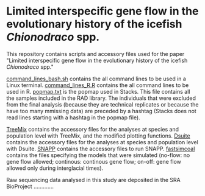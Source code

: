 # Limited interspecific gene flow in the evolutionary history of the icefish _Chionodraco_ spp.

This repository contains scripts and accessory files used for the paper "Limited interspecific gene flow in the evolutionary history of the icefish _Chionodraco_ spp."

[command_lines_bash.sh](command_lines_bash.sh) contains the all command lines to be used in a Linux terminal.
[command_lines_R.R](command_lines_R.R) contains the all command lines to be used in R.
[popmap.txt](popmap.txt) is the popmap used in Stacks. This file contains all the samples included in the RAD library. The individuals that were excluded from the final analysis (because they are technical replicates or because the have too many mmissing data) are preceded by a hashtag (Stacks does not read lines starting with a hashtag in the popmap file).

[TreeMix](TreeMix) contains the accessory files for the analyses at species and population level with TreeMix, and the modified plotting functions.
[Dsuite](Dsuite) contains the accessory files for the analyses at species and population level with Dsuite.
[SNAPP](SNAPP)  contains the accessory files to run SNAPP.
[fastsimcoal](fastsimcoal) contains the files specifying the models that were simulated (no-flow: no gene flow allowed; continous: continous gene flow; on-off: gene flow allowed only during interglacial times).


Raw sequencing data analysed in this study are deposited in the SRA BioProject .............

